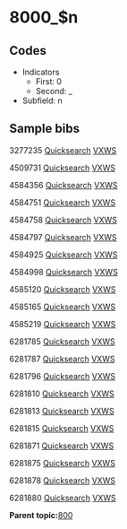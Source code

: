 # 8000\_$n

## Codes

-   Indicators
    -   First: 0
    -   Second: \_
-   Subfield: n

## Sample bibs

3277235 [Quicksearch](https://search.library.yale.edu/catalog/3277235) [VXWS](http://prodorbis.library.yale.edu:7014/vxws/GetHoldingsService?bibId=3277235)

4509731 [Quicksearch](https://search.library.yale.edu/catalog/4509731) [VXWS](http://prodorbis.library.yale.edu:7014/vxws/GetHoldingsService?bibId=4509731)

4584356 [Quicksearch](https://search.library.yale.edu/catalog/4584356) [VXWS](http://prodorbis.library.yale.edu:7014/vxws/GetHoldingsService?bibId=4584356)

4584751 [Quicksearch](https://search.library.yale.edu/catalog/4584751) [VXWS](http://prodorbis.library.yale.edu:7014/vxws/GetHoldingsService?bibId=4584751)

4584758 [Quicksearch](https://search.library.yale.edu/catalog/4584758) [VXWS](http://prodorbis.library.yale.edu:7014/vxws/GetHoldingsService?bibId=4584758)

4584797 [Quicksearch](https://search.library.yale.edu/catalog/4584797) [VXWS](http://prodorbis.library.yale.edu:7014/vxws/GetHoldingsService?bibId=4584797)

4584925 [Quicksearch](https://search.library.yale.edu/catalog/4584925) [VXWS](http://prodorbis.library.yale.edu:7014/vxws/GetHoldingsService?bibId=4584925)

4584998 [Quicksearch](https://search.library.yale.edu/catalog/4584998) [VXWS](http://prodorbis.library.yale.edu:7014/vxws/GetHoldingsService?bibId=4584998)

4585120 [Quicksearch](https://search.library.yale.edu/catalog/4585120) [VXWS](http://prodorbis.library.yale.edu:7014/vxws/GetHoldingsService?bibId=4585120)

4585165 [Quicksearch](https://search.library.yale.edu/catalog/4585165) [VXWS](http://prodorbis.library.yale.edu:7014/vxws/GetHoldingsService?bibId=4585165)

4585219 [Quicksearch](https://search.library.yale.edu/catalog/4585219) [VXWS](http://prodorbis.library.yale.edu:7014/vxws/GetHoldingsService?bibId=4585219)

6281785 [Quicksearch](https://search.library.yale.edu/catalog/6281785) [VXWS](http://prodorbis.library.yale.edu:7014/vxws/GetHoldingsService?bibId=6281785)

6281787 [Quicksearch](https://search.library.yale.edu/catalog/6281787) [VXWS](http://prodorbis.library.yale.edu:7014/vxws/GetHoldingsService?bibId=6281787)

6281796 [Quicksearch](https://search.library.yale.edu/catalog/6281796) [VXWS](http://prodorbis.library.yale.edu:7014/vxws/GetHoldingsService?bibId=6281796)

6281810 [Quicksearch](https://search.library.yale.edu/catalog/6281810) [VXWS](http://prodorbis.library.yale.edu:7014/vxws/GetHoldingsService?bibId=6281810)

6281813 [Quicksearch](https://search.library.yale.edu/catalog/6281813) [VXWS](http://prodorbis.library.yale.edu:7014/vxws/GetHoldingsService?bibId=6281813)

6281815 [Quicksearch](https://search.library.yale.edu/catalog/6281815) [VXWS](http://prodorbis.library.yale.edu:7014/vxws/GetHoldingsService?bibId=6281815)

6281871 [Quicksearch](https://search.library.yale.edu/catalog/6281871) [VXWS](http://prodorbis.library.yale.edu:7014/vxws/GetHoldingsService?bibId=6281871)

6281875 [Quicksearch](https://search.library.yale.edu/catalog/6281875) [VXWS](http://prodorbis.library.yale.edu:7014/vxws/GetHoldingsService?bibId=6281875)

6281878 [Quicksearch](https://search.library.yale.edu/catalog/6281878) [VXWS](http://prodorbis.library.yale.edu:7014/vxws/GetHoldingsService?bibId=6281878)

6281880 [Quicksearch](https://search.library.yale.edu/catalog/6281880) [VXWS](http://prodorbis.library.yale.edu:7014/vxws/GetHoldingsService?bibId=6281880)

**Parent topic:**[800](../../tags/800/800.md)


